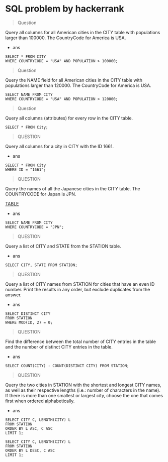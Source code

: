 # SQL problem by hackerrank ##

> Question

Query all columns for all American cities in the CITY table with populations larger than 100000. The CountryCode for America is USA.

- ans 

```
SELECT * FROM CITY
WHERE COUNTRYCODE = "USA" AND POPULATION > 100000;
```

> Question

Query the NAME field for all American cities in the CITY table with populations larger than 120000. The CountryCode for America is USA.

```
SELECT NAME FROM CITY 
WHERE COUNTRYCODE = "USA" AND POPULATION > 120000;
```

> Question

Query all columns (attributes) for every row in the CITY table.

```
SELECT * FROM City;
```
> QUESTION

Query all columns for a city in CITY with the ID 1661.

- ans
```
SELECT * FROM City
WHERE ID = "1661";

```

> QUESTION

Query the names of all the Japanese cities in the CITY table. The COUNTRYCODE for Japan is JPN.

[TABLE ](https://s3.amazonaws.com/hr-challenge-images/9336/1449345840-5f0a551030-Station.jpg "STATION")

- ans 
```
SELECT NAME FROM CITY
WHERE COUNTRYCODE = "JPN";

```

> QUESTION

Query a list of CITY and STATE from the STATION table.
- ans
```
SELECT CITY, STATE FROM STATION;

```

> QUESTION

Query a list of CITY names from STATION for cities that have an even ID number. Print the results in any order, but exclude duplicates from the answer.

- ans
```
SELECT DISTINCT CITY 
FROM STATION
WHERE MOD(ID, 2) = 0;

```

> QUESTION

Find the difference between the total number of CITY entries in the table and the number of distinct CITY entries in the table.

- ans
```
SELECT COUNT(CITY) - COUNT(DISTINCT CITY) FROM STATION;

```

> QUESTION

Query the two cities in STATION with the shortest and longest CITY names, as well as their respective lengths (i.e.: number of characters in the name). If there is more than one smallest or largest city, choose the one that comes first when ordered alphabetically.

- ans
```
SELECT CITY C, LENGTH(CITY) L
FROM STATION 
ORDER BY L ASC, C ASC
LIMIT 1;

SELECT CITY C, LENGTH(CITY) L
FROM STATION 
ORDER BY L DESC, C ASC
LIMIT 1;


```


